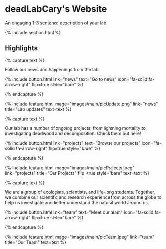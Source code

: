 ---
---

# deadLabCary's Website

An engaging 1-3 sentence description of your lab.

{% include section.html %}

## Highlights

{% capture text %}

Follow our news and happenings from the lab.

{%
  include button.html
  link="news"
  text="Go to news"
  icon="fa-solid fa-arrow-right"
  flip=true
  style="bare"
%}

{% endcapture %}

{%
  include feature.html
  image="images/main/picUpdate.png"
  link="news"
  title="Lab updates"
  text=text
%}

{% capture text %}

Our lab has a number of ongoing projects, from lightning mortality to investigating deadwood and decomposition. Check them out here!

{%
  include button.html
  link="projects"
  text="Browse our projects"
  icon="fa-solid fa-arrow-right"
  flip=true
  style="bare"
%}

{% endcapture %}

{%
  include feature.html
  image="images/main/picProjects.jpeg"
  link="projects"
  title="Our Projects"
  flip=true
  style="bare"
  text=text
%}

{% capture text %}

We are a group of ecologists, scientists, and life-long students. Together, we combine our scientific and research experience from across the globe to help us investigate and better understand the natural world around us.

{%
  include button.html
  link="team"
  text="Meet our team"
  icon="fa-solid fa-arrow-right"
  flip=true
  style="bare"
%}

{% endcapture %}

{%
  include feature.html
  image="images/main/picTeam.jpeg"
  link="team"
  title="Our Team"
  text=text
%}
